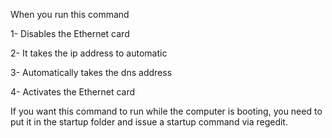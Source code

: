 When you run this command

1- Disables the Ethernet card

2- It takes the ip address to automatic

3- Automatically takes the dns address

4- Activates the Ethernet card

If you want this command to run while the computer is booting, you need to put it in the startup folder and issue a startup command via regedit.
